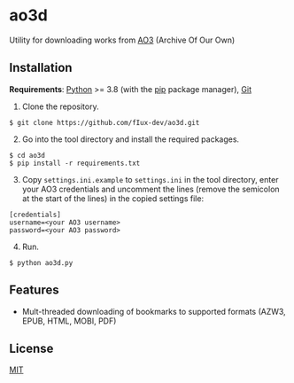 # ao3d
Utility for downloading works from [AO3](https://archiveofourown.org/) (Archive Of Our Own)

## Installation
**Requirements**: [Python](https://www.python.org/) >= 3.8 (with the [pip](https://pypi.org/project/pip/) package manager), [Git](https://git-scm.com/)

1. Clone the repository.
```
$ git clone https://github.com/fIux-dev/ao3d.git
```
2. Go into the tool directory and install the required packages.
```
$ cd ao3d
$ pip install -r requirements.txt
```
3. Copy `settings.ini.example` to `settings.ini` in the tool directory, enter
your AO3 credentials and uncomment the lines (remove the semicolon at the start
of the lines) in the copied settings file:
```
[credentials]
username=<your AO3 username>
password=<your AO3 password>
```
4. Run.
```
$ python ao3d.py
```

## Features
* Mult-threaded downloading of bookmarks to supported formats (AZW3, EPUB, HTML, 
MOBI, PDF)

## License

[MIT](https://choosealicense.com/licenses/mit/)
